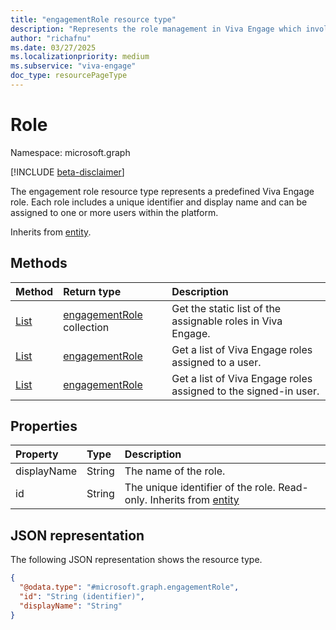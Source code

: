 ```yaml
---
title: "engagementRole resource type"
description: "Represents the role management in Viva Engage which involves fetching various admin roles and corp comm role within the Viva Engage platform."
author: "richafnu"
ms.date: 03/27/2025
ms.localizationpriority: medium
ms.subservice: "viva-engage"
doc_type: resourcePageType
---
```


# Role

Namespace: microsoft.graph

[!INCLUDE [beta-disclaimer](../../includes/beta-disclaimer.md)]

The engagement role resource type represents a predefined Viva Engage role. Each role includes a unique identifier and display name and can be assigned to one or more users within the platform.

Inherits from [entity](../resources/entity.md).

## Methods
|Method|Return type|Description|
|:---|:---|:---|
|[List](../api/employeeexperience-list-roles.md)|[engagementRole](../resources/engagementrole.md) collection|Get the static list of the assignable roles in Viva Engage.|
|[List](../api/employeeexperienceuser-list-assignedroles.md)|[engagementRole](../resources/engagementrole.md)|Get a list of  Viva Engage roles assigned to a user.|
|[List](../api/employeeexperienceuser-list-assignedroles.md)|[engagementRole](../resources/engagementrole.md)|Get a list of Viva Engage roles assigned to the signed-in user.|

## Properties
|Property|Type|Description|
|:---|:---|:---|
|displayName|String|The name of the role.|
|id|String|The unique identifier of the role. Read-only. Inherits from [entity](../resources/entity.md)|

## JSON representation
The following JSON representation shows the resource type.

``` json
{
  "@odata.type": "#microsoft.graph.engagementRole",
  "id": "String (identifier)",
  "displayName": "String"
}
```
